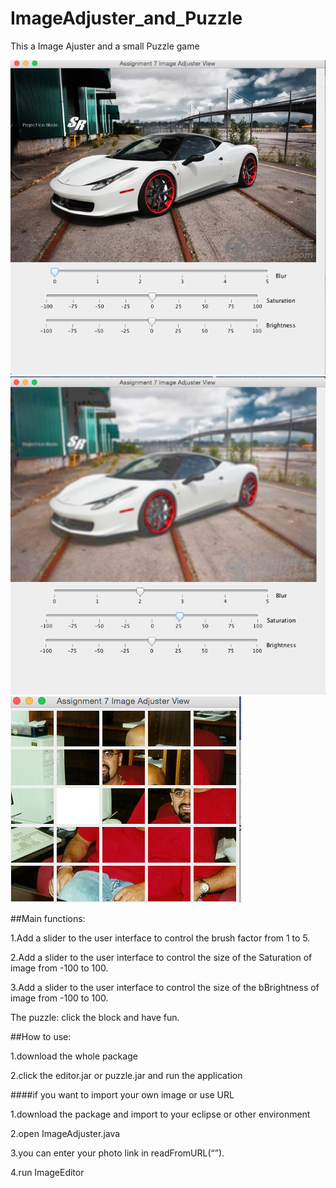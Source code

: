 ImageAdjuster_and_Puzzle
===========
This a Image Ajuster and a small Puzzle game

<img src="https://raw.githubusercontent.com/xubinzheng/ImageAdjuster_and_Puzzle/master/demo/before.png"/>
<img src="https://raw.githubusercontent.com/xubinzheng/ImageAdjuster_and_Puzzle/master/demo/after.png"/>
<img src="https://raw.githubusercontent.com/xubinzheng/ImageAdjuster_and_Puzzle/master/demo/puzzle.png"/>


##Main functions:



1.Add a slider to the user interface to control the brush factor from 1 to 5.

2.Add a slider to the user interface to control the size of the Saturation of image from -100 to 100.

3.Add a slider to the user interface to control the size of the bBrightness of image from -100 to 100.

The puzzle: click the block and have fun.






##How to use:

1.download the whole package

2.click the editor.jar or puzzle.jar and run the application

####if you want to import your own image or use URL 


1.download the package and import to your eclipse or other environment

2.open ImageAdjuster.java

3.you can enter your photo link in readFromURL(“”).

4.run ImageEditor



